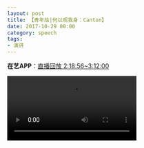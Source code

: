 ```yaml
---
layout: post
title: 【青年烩|何以观我身：Canton】
date: 2017-10-29 00:00
category: speech
tags: 
- 演讲
---
```


**在艺APP**：[直播回放 2:18:56~3:12:00](https://www.zai-art.com/appwrapper_dist/appShare/live.html?id=e89be0979e2a4eb098670f6f609d5abc)

<div class="iframe-container"><video  controls class="responsive-iframe" src="http://1252175264.vod2.myqcloud.com/8e6b10cavodtransgzp1252175264/266efba89031868223439337246/v.f30.mp4" frameborder="no" allowfullscreen="true"></video></div>